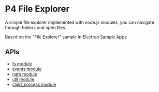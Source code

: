 # P4 File Explorer

A simple file explorer implemented with node.js modules, you can navigate through
folders and open files.

Based on the "File Explorer" sample in [Electron Sample Apps](https://github.com/hokein/electron-sample-apps)

## APIs

* [fs module](http://nodejs.org/api/fs.html)
* [events module](http://nodejs.org/api/events.html)
* [path module](http://nodejs.org/api/path.html)
* [util module](http://nodejs.org/api/util.html)
* [child_process module](http://nodejs.org/api/child_process.html)
